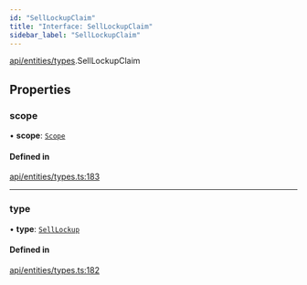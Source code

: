 ```yaml
---
id: "SellLockupClaim"
title: "Interface: SellLockupClaim"
sidebar_label: "SellLockupClaim"
---
```


[api/entities/types](../../../../../modules/API/Entities/Types/Types.md).SellLockupClaim

## Properties

### scope

• **scope**: [`Scope`](../Scope/Scope.md)

#### Defined in

[api/entities/types.ts:183](https://github.com/PolymeshAssociation/polymesh-sdk/blob/fedc4714f/src/api/entities/types.ts#L183)

___

### type

• **type**: [`SellLockup`](../../../../../enums/API/Entities/Types/ClaimType/ClaimType.md#selllockup)

#### Defined in

[api/entities/types.ts:182](https://github.com/PolymeshAssociation/polymesh-sdk/blob/fedc4714f/src/api/entities/types.ts#L182)

